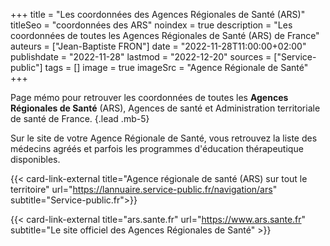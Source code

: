 +++
title = "Les coordonnées des Agences Régionales de Santé (ARS)"
titleSeo = "coordonnées des ARS"
noindex = true
description = "Les coordonnées de toutes les Agences Régionales de Santé (ARS) de France"
auteurs = ["Jean-Baptiste FRON"]
date = "2022-11-28T11:00:00+02:00"
publishdate = "2022-11-28"
lastmod = "2022-12-20"
sources = ["Service-public"]
tags = []
image = true
imageSrc = "Agence Régionale de Santé"
+++

Page mémo pour retrouver les coordonnées de toutes les **Agences Régionales de Santé** (ARS), Agences de santé et Administration territoriale de santé de France.
{.lead .mb-5}

Sur le site de votre Agence Régionale de Santé, vous retrouvez la liste des médecins agréés et parfois les programmes d'éducation thérapeutique disponibles.

{{< card-link-external title="Agence régionale de santé (ARS) sur tout le territoire" url="https://lannuaire.service-public.fr/navigation/ars" subtitle="Service-public.fr">}}

{{< card-link-external title="ars.sante.fr" url="https://www.ars.sante.fr" subtitle="Le site officiel des Agences Régionales de Santé" >}}
